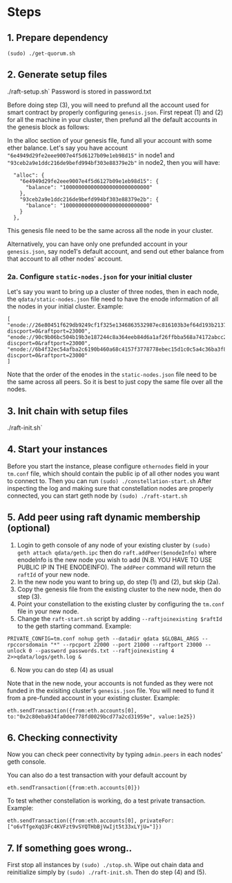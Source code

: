 # Steps

## 1. Prepare dependency
`(sudo) ./get-quorum.sh`


## 2. Generate setup files
./raft-setup.sh`
Password is stored in password.txt

Before doing step (3), you will need to prefund all the account used for smart contract
by properly configuring `genesis.json`.
First repeat (1) and (2) for all the machine in your cluster, then prefund all the
default accounts in the genesis block as follows:

In the alloc section of your genesis file, fund all your account with some ether
balance. Let's say you have account `"6e4949d29fe2eee9007e4f5d6127b09e1eb98d15"`
in node1 and `"93ceb2a9e1ddc216de9befd994bf303e88379e2b"` in node2, then you will
have:
```
  "alloc": {
    "6e4949d29fe2eee9007e4f5d6127b09e1eb98d15": {
      "balance": "1000000000000000000000000000"
    },
    "93ceb2a9e1ddc216de9befd994bf303e88379e2b": {
      "balance": "1000000000000000000000000000"
    }
  },
```
This genesis file need to be the same across all the node in your cluster.

Alternatively, you can have only one prefunded account in your `genesis.json`,
say node1's default account, and send out ether balance from that account
to all other nodes' account.

### 2a. Configure `static-nodes.json` for your initial cluster
Let's say you want to bring up a cluster of three nodes, then in each node, the `qdata/static-nodes.json` file need to have the enode information of all the nodes in your initial cluster. Example:
```
[
"enode://26e80451f629db9249cf1f325e1346863532987ec816103b3ef64d193b213786d80837dfebfd5d42ec05ed755c0e520739808fe9134efb350b7bbf9cb8fc5d06@13.76.162.67:21000?discport=0&raftport=23000",
"enode://90c9b06bc504b19b3e187244c8a364eeb84d6a1af26ffbba568a74172abcc24bf5f54f5ddfd766cba970637b096dca1313d693a221c4e32782cf0a5766d36304@52.187.50.244:21000?discport=0&raftport=23000",
"enode://6b4f32ec54afba2c6190b460a68c4157f3778778ebec15d1c0c5a4c36ba3f87bb2eed3ebc9efc7eb8e776f037056c71bc28d71dae829b8b4501411c88cec52e9@52.187.127.171:21000?discport=0&raftport=23000"
]
```
Note that the order of the enodes in the `static-nodes.json` file need to be the same across all peers. So it is best to just copy the same file over all the nodes.

## 3. Init chain with setup files
./raft-init.sh`

## 4. Start your instances
Before you start the instance, please configure `othernodes` field in your `tm.conf`
file, which should contain the public ip of all other nodes you want to connect to.
Then you can run
`(sudo) ./constellation-start.sh`
After inspecting the log and making sure that constellation nodes are properly connected,
you can start geth node by
`(sudo) ./raft-start.sh`

## 5. Add peer using raft dynamic membership (optional)
1. Login to geth console of any node of your existing cluster by
`(sudo) geth attach qdata/geth.ipc`
then do
`raft.addPeer($enodeInfo)`
where enodeInfo is the new node you wish to add (N.B. YOU HAVE TO USE PUBLIC IP IN THE ENODEINFO).
The `addPeer` command will return the `raftId` of your new node.
2. In the new node you want to bring up, do step (1) and (2), but skip (2a).
3. Copy the genesis file from the existing cluster to the new node, then do step (3).
4. Point your constellation to the existing cluster by configuring the `tm.conf` file in your new node.
5. Change the `raft-start.sh` script by adding `--raftjoinexisting $raftId` to the geth starting command. Example:
```
PRIVATE_CONFIG=tm.conf nohup geth --datadir qdata $GLOBAL_ARGS --rpccorsdomain "*" --rpcport 22000 --port 21000 --raftport 23000 --unlock 0 --password passwords.txt --raftjoinexisting 4 2>>qdata/logs/geth.log &
```
6. Now you can do step (4) as usual

Note that in the new node, your accounts is not funded as they were not funded in the exisiting cluster's `genesis.json` file. 
You will need to fund it from a pre-funded account in your existing cluster. Example:
```
eth.sendTransaction({from:eth.accounts[0], to:"0x2c80eba934fa0dee778fd0029bcd77a2cd31959e", value:1e25})
```

## 6. Checking connectivity
Now you can check peer connectivity by typing `admin.peers` in each nodes' geth console.

You can also do a test transaction with your default account by
```
eth.sendTransaction({from:eth.accounts[0]})
```

To test whether constellation is working, do a test private transaction. Example:
```
eth.sendTransaction({from:eth.accounts[0], privateFor:["o6vTfgeXqQ3Fc4KVFzt9vSYQTHbBjVwIjt5t33xLYjU="]})
```

## 7. If something goes wrong..
First stop all instances by `(sudo) ./stop.sh`. 
Wipe out chain data and reinitialize simply by `(sudo) ./raft-init.sh`.
Then do step (4) and (5).
